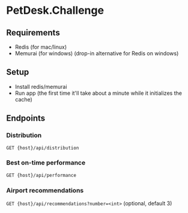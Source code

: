 # PetDesk.Challenge
## Requirements
- Redis (for mac/linux)
- Memurai (for windows) (drop-in alternative for Redis on windows)

## Setup
- Install redis/memurai
- Run app (the first time it'll take about a minute while it initializes the cache)

## Endpoints
### Distribution
`GET {host}/api/distribution`

### Best on-time performance
`GET {host}/api/performance`

### Airport recommendations
`GET {host}/api/recommendations?number=<int>` (optional, default 3)
